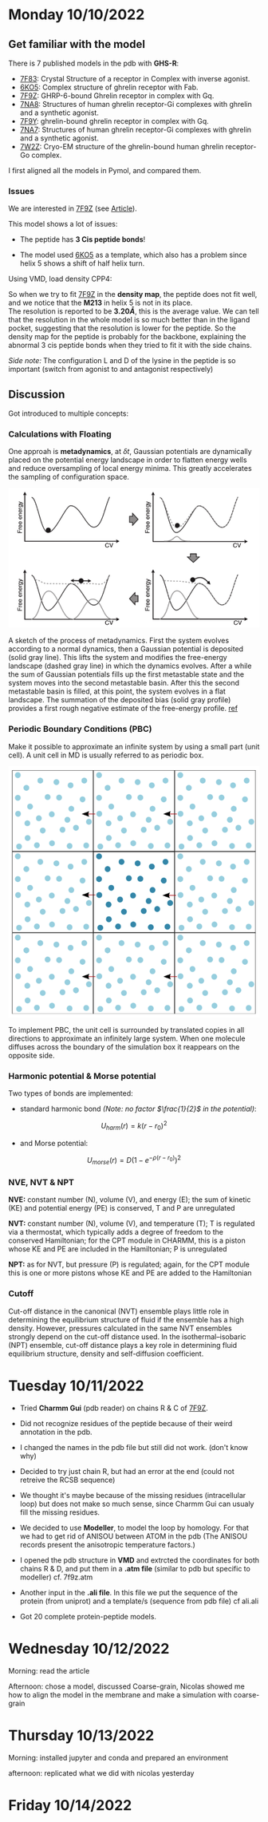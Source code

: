 # Monday 10/10/2022

## Get familiar with the model

There is 7 published models in the pdb with **GHS-R**:
- [7F83](https://www.rcsb.org/structure/7F83): Crystal Structure of a receptor in Complex with inverse agonist.
- [6KO5](https://www.rcsb.org/structure/6KO5): Complex structure of ghrelin receptor with Fab.
- [7F9Z](https://www.rcsb.org/structure/7F9Z): GHRP-6-bound Ghrelin receptor in complex with Gq.
- [7NA8](https://www.rcsb.org/structure/7NA8): Structures of human ghrelin receptor-Gi complexes with ghrelin and a synthetic agonist.
- [7F9Y](https://www.rcsb.org/structure/7F9Y): ghrelin-bound ghrelin receptor in complex with Gq.
- [7NA7](https://www.rcsb.org/structure/7NA7): Structures of human ghrelin receptor-Gi complexes with ghrelin and a synthetic agonist.
- [7W2Z](https://www.rcsb.org/structure/7W2Z): Cryo-EM structure of the ghrelin-bound human ghrelin receptor-Go complex.

I first aligned all the models in Pymol, and compared them.

### Issues

We are interested in [7F9Z](https://www.rcsb.org/structure/7F9Z) (see [Article](https://www.nature.com/articles/s41467-021-25364-2)).  

This model shows a lot of issues:
- The peptide has **3 Cis peptide bonds**!

- The model used [6KO5](https://www.rcsb.org/structure/6KO5) as a template, which also has a problem since helix 5 shows a shift of half helix turn.   

  

Using VMD, load density CPP4:  

So when we try to fit [7F9Z](https://www.rcsb.org/structure/7F9Z) in the **density map**, the peptide does not fit well, and we notice that the **M213** in helix 5 is not in its place.  
The resolution is reported to be **$3.20Å$**, this is the average value. We can tell that the resolution in the whole model is so much better than in the ligand pocket, suggesting that the resolution is lower for the peptide. So the density map for the peptide is probably for the backbone, explaining the abnormal 3 cis peptide bonds when they tried to fit it with the side chains.  

_Side note:_ The configuration L and D of the lysine in the peptide is so important (switch from agonist to and antagonist respectively)

## Discussion

Got introduced to multiple concepts: 

### Calculations with Floating

One approah is **metadynamics**, at $δt$, Gaussian potentials are dynamically placed on the potential energy landscape in order to flatten energy wells and reduce oversampling of local energy minima. This greatly accelerates the sampling of configuration space.

 ![metadynamics](../images/metadynamics.png)





A sketch of the process of metadynamics. First the system evolves according to a normal dynamics, then a Gaussian potential is deposited (solid gray line). This lifts the system and modifies the free-energy landscape (dashed gray line) in which the dynamics evolves. After a while the sum of Gaussian potentials fills up the first metastable state and the system moves into the second metastable basin. After this the second metastable basin is filled, at this point, the system evolves in a flat landscape. The summation of the deposited bias (solid gray profile) provides a first rough negative estimate of the free-energy profile. [ref](https://parrinello.ethz.ch/research/metadynamics.html)

### Periodic Boundary Conditions (PBC)

Make it possible to approximate an infinite system by using a small part (unit cell). A unit cell in MD is usually referred to as periodic box.

![PBC](../images/pbc.png)

To implement PBC, the unit cell is surrounded by translated copies in all directions to approximate an infinitely large system. When one molecule diffuses across the boundary of the simulation box it reappears on the opposite side. 



### Harmonic potential & Morse potential

Two types of bonds are implemented:

- standard harmonic bond _(Note: no factor $\frac{1}{2}$ in the potential)_:

 $$ U_{harm}(r)=k(r-r_{0})^2$$

- and Morse potential:

$$U_{morse}(r)=D(1-e^{-\rho(r-r_{0})})^2$$



### NVE, NVT & NPT

**NVE:** constant number (N), volume (V), and energy (E); the sum of kinetic (KE) and potential energy (PE) is conserved, T and P are unregulated

**NVT:** constant number (N), volume (V), and temperature (T); T is regulated via a thermostat, which typically adds a degree of freedom to the conserved Hamiltonian; for the CPT module in CHARMM, this is a piston whose KE and PE are included in the Hamiltonian; P is unregulated

**NPT:** as for NVT, but pressure (P) is regulated; again, for the CPT module this is one or more pistons whose KE and PE are added to the Hamiltonian



### Cutoff

Cut-off distance in the canonical (NVT) ensemble plays little role in determining the equilibrium structure of fluid if the ensemble has a high density. However, pressures calculated in the same NVT ensembles strongly depend on the cut-off distance used. In the  isothermal–isobaric  (NPT) ensemble, cut-off distance plays a key role in determining fluid equilibrium structure, density and self-diffusion coefficient.

# Tuesday 10/11/2022

- Tried **Charmm Gui** (pdb reader) on chains R & C of [7F9Z](https://www.rcsb.org/structure/7F9Z).

- Did not recognize residues of the peptide because of their weird annotation in the pdb.

- I changed the names in the pdb file but still did not work. (don't know why)

- Decided to try just chain R, but had an error at the end (could not retreive the RCSB sequence)

- We thought it's maybe because of the missing residues (intracellular loop) but does not make so much sense, since Charmm Gui can usualy fill the missing residues.

- We decided to use **Modeller**, to model the loop by homology. For that we had to get rid of ANISOU between ATOM in the pdb  (The ANISOU records present the anisotropic temperature factors.)

- I opened the pdb structure in **VMD** and extrcted the coordinates for both chains R & D, and put them in a **.atm file** (similar to pdb but specific to modeller) cf. 7f9z.atm

- Another input in the **.ali file**. In this file we put the sequence of the protein (from uniprot) and a template/s (sequence from pdb file) cf ali.ali 

- Got 20 complete protein-peptide models.

  

# Wednesday  10/12/2022

Morning: read the article

Afternoon: chose a model, discussed Coarse-grain, Nicolas showed me how to align the model in the membrane and make a simulation with coarse-grain



# Thursday  10/13/2022

Morning: installed jupyter and conda and prepared an environment 

afternoon: replicated what we did with nicolas yesterday

# Friday  10/14/2022



